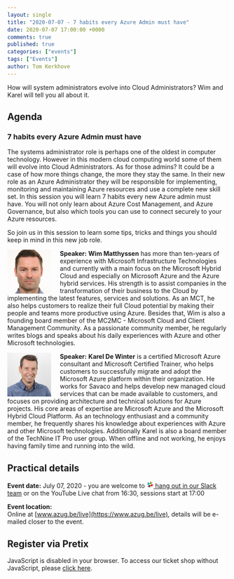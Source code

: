 ```yaml
---
layout: single
title: "2020-07-07 - 7 habits every Azure Admin must have"
date: 2020-07-07 17:00:00 +0000
comments: true
published: true
categories: ["events"]
tags: ["Events"]
author: Tom Kerkhove
---
```


How will system administrators evolve into Cloud Administrators? Wim and Karel will tell you all about it.

## Agenda

### 7 habits every Azure Admin must have

The systems administrator role is perhaps one of the oldest in computer technology. However in this modern cloud computing world some of them will evolve into Cloud Administrators. As for those admins? It could be a case of how more things change, the more they stay the same. In their new role as an Azure Administrator they will be responsible for implementing, monitoring and maintaining Azure resources and use a complete new skill set. In this session you will learn 7 habits every new Azure admin must have. 
You will not only learn about Azure Cost Management, and Azure Governance, but also which tools you can use to connect securely to your Azure resources. 

So join us in this session to learn some tips, tricks and things you should keep in mind in this new job role.

<img src="/assets/media/speakers/wim-matthyssen.jpg" alt="Wim Matthyssen" align="left" height="100" style="margin-right: 20px;">**Speaker:** **Wim Matthyssen** has more than ten-years of experience with Microsoft Infrastructure Technologies and currently with a main focus on the Microsoft Hybrid Cloud and especially on Microsoft Azure and the Azure hybrid services. 
His strength is to assist companies in the transformation of their business to the Cloud by implementing the latest features, services and solutions. As an MCT, he also helps customers to realize their full Cloud potential by making their people and teams more productive using Azure. Besides that, Wim is also a founding board member of the MC2MC - Microsoft Cloud and Client Management Community. As a passionate community member, he regularly writes blogs and speaks about his daily experiences with Azure and other Microsoft technologies.

<img src="/assets/media/speakers/karel-dewinter.jpg" alt="Karel De Winter" align="left" height="100" style="margin-right: 20px;">**Speaker:** **Karel De Winter**  is a certified Microsoft Azure consultant and Microsoft Certified Trainer, who helps customers to successfully migrate and adopt the Microsoft Azure platform within their organization. He works for Savaco and helps develop new managed cloud services that can be made available to customers, and focuses on providing architecture and technical solutions for Azure projects. His core areas of expertise are Microsoft Azure and the Microsoft Hybrid Cloud Platform. As an technology enthusiast and a community member, he frequently shares his knowledge about experiences with Azure and other Microsoft technologies. Additionally Karel is also a board member of the TechNine IT Pro user group. 
When offline and not working, he enjoys having family time and running into the wild.

## Practical details

**Event date:** July 07, 2020 - you are welcome to [<img src="/assets/media/icon-slack.png" width="16" height="16" /> hang out in our Slack team](https://join.slack.com/t/azugbe/shared_invite/MjE4MzI5NDM3OTM5LTE1MDExNDgyMzUtMzgwNjM2YmU0Zg) or on the YouTube Live chat from 16:30, sessions start at 17:00

**Event location:**<br />
Online at [www.azug.be/live](https://www.azug.be/live), details will be e-mailed closer to the event.

## Register via Pretix
<link rel="stylesheet" type="text/css" href="https://pretix.eu/azug/20200707/widget/v1.css">
<script type="text/javascript" src="https://pretix.eu/widget/v1.en.js" async></script>
<pretix-widget event="https://pretix.eu/azug/20200707/"></pretix-widget>
<noscript>
   <div class="pretix-widget">
        <div class="pretix-widget-info-message">
            JavaScript is disabled in your browser. To access our ticket shop without JavaScript, please <a target="_blank" rel="noopener" href="https://pretix.eu/azug/20200707/">click here</a>.
        </div>
    </div>
</noscript>
